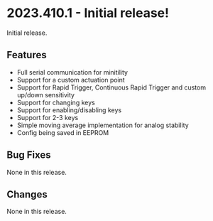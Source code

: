 # 2023.410.1 - Initial release!

Initial release.

## Features

- Full serial communication for minitility
- Support for a custom actuation point
- Support for Rapid Trigger, Continuous Rapid Trigger and custom up/down sensitivity
- Support for changing keys
- Support for enabling/disabling keys
- Support for 2-3 keys
- Simple moving average implementation for analog stability
- Config being saved in EEPROM

## Bug Fixes

None in this release.

## Changes

None in this release.
